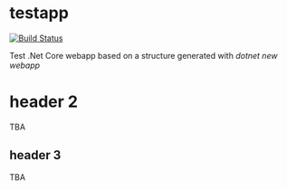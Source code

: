 # testapp
[![Build Status](https://dev.azure.com/kgauza2/kgauzatestapp2/_apis/build/status/kgauzatestapp2%20-%20CI?branchName=master)](https://dev.azure.com/kgauza2/kgauzatestapp2/_build/latest?definitionId=1&branchName=master) 

Test .Net Core webapp based on a structure generated with *dotnet new webapp*

# header 2

TBA

## header 3

TBA
